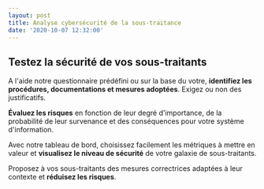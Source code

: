 ```yaml
---
layout: post
title: Analyse cybersécurité de la sous-traitance
date: '2020-10-07 12:32:00'
---
```


## Testez la sécurité de vos sous-traitants

A l'aide notre questionnaire prédéfini ou sur la base du votre, **identifiez les procédures, documentations et mesures adoptées**. Exigez ou non des justificatifs.

**Évaluez les risques** en fonction de leur degré d'importance, de la probabilité de leur survenance et des conséquences pour votre système d'information.

Avec notre tableau de bord, choisissez facilement les métriques à mettre en valeur et **visualisez le niveau de sécurité** de votre galaxie de sous-traitants.

Proposez à vos sous-traitants des mesures correctrices adaptées à leur contexte et **réduisez les risques**.

